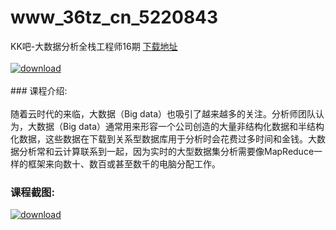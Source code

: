 # www_36tz_cn_5220843
KK吧-大数据分析全栈工程师16期
[下载地址](http://www.36tz.cn/article/5220843 "下载地址")
<br/></br>[![download](http://36tz.cn/muke_img/2021_08_1-56-300x179.png "下载地址")](http://www.36tz.cn/article/5220843 "下载地址")
<br/></br>### 课程介绍:<br/></br>随着云时代的来临，大数据（Big data）也吸引了越来越多的关注。分析师团队认为，大数据（Big data）通常用来形容一个公司创造的大量非结构化数据和半结构化数据，这些数据在下载到关系型数据库用于分析时会花费过多时间和金钱。大数据分析常和云计算联系到一起，因为实时的大型数据集分析需要像MapReduce一样的框架来向数十、数百或甚至数千的电脑分配工作。

### 课程截图:
[![download](http://36tz.cn/muke_img/2021_08_2-56.png "下载地址")](http://www.36tz.cn/article/5220843 "下载地址")
